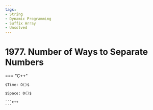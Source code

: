 ```yaml
---
tags:
- String
- Dynamic Programming
- Suffix Array
- Unsolved
---
```



# 1977. Number of Ways to Separate Numbers

=== "C++"

    $Time: O()$

    $Space: O()$

    ```c++
    ```